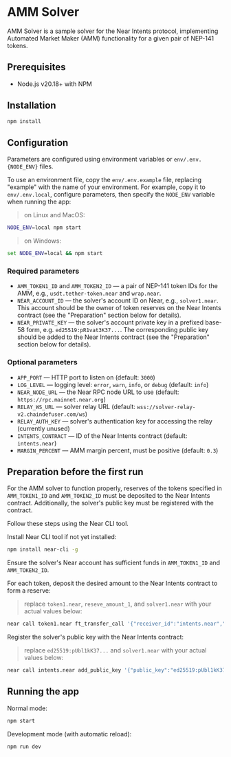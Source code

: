 
# AMM Solver

AMM Solver is a sample solver for the Near Intents protocol, implementing Automated Market Maker (AMM) functionality for a given pair of NEP-141 tokens.

## Prerequisites

* Node.js v20.18+ with NPM

## Installation

```bash
npm install
```

## Configuration

Parameters are configured using environment variables or `env/.env.{NODE_ENV}` files.

To use an environment file, copy the `env/.env.example` file, replacing "example" with the name of your environment. For example, copy it to `env/.env.local`, configure parameters, then specify the `NODE_ENV` variable when running the app:

> on Linux and MacOS:
```bash
NODE_ENV=local npm start
```
> on Windows:
```bat
set NODE_ENV=local && npm start
```

### Required parameters

* `AMM_TOKEN1_ID` and `AMM_TOKEN2_ID` — a pair of NEP-141 token IDs for the AMM, e.g., `usdt.tether-token.near` and `wrap.near`.
* `NEAR_ACCOUNT_ID` — the solver's account ID on Near, e.g., `solver1.near`. This account should be the owner of token reserves on the Near Intents contract (see the "Preparation" section below for details).
* `NEAR_PRIVATE_KEY` — the solver's account private key in a prefixed base-58 form, e.g. `ed25519:pR1vat3K37...`. The corresponding public key should be added to the Near Intents contract (see the "Preparation" section below for details).

### Optional parameters

* `APP_PORT` — HTTP port to listen on (default: `3000`)
* `LOG_LEVEL` — logging level: `error`, `warn`, `info`, or `debug` (default: `info`)
* `NEAR_NODE_URL` — the Near RPC node URL to use (default: `https://rpc.mainnet.near.org`)
* `RELAY_WS_URL` — solver relay URL (default: `wss://solver-relay-v2.chaindefuser.com/ws`)
* `RELAY_AUTH_KEY` — solver's authentication key for accessing the relay (currently unused)
* `INTENTS_CONTRACT` — ID of the Near Intents contract (default: `intents.near`)
* `MARGIN_PERCENT` — AMM margin percent, must be positive (default: `0.3`)

## Preparation before the first run

For the AMM solver to function properly, reserves of the tokens specified in `AMM_TOKEN1_ID` and `AMM_TOKEN2_ID` must be deposited to the Near Intents contract. Additionally, the solver's public key must be registered with the contract.

Follow these steps using the Near CLI tool.

Install Near CLI tool if not yet installed:
```bash
npm install near-cli -g
```

Ensure the solver's Near account has sufficient funds in `AMM_TOKEN1_ID` and `AMM_TOKEN2_ID`.

For each token, deposit the desired amount to the Near Intents contract to form a reserve:
> replace `token1.near`, `reseve_amount_1`, and `solver1.near` with your actual values below:
```bash
near call token1.near ft_transfer_call '{"receiver_id":"intents.near","amount":"reserve_amount_1","msg":""}' --accountId solver1.near --networkId mainnet --depositYocto 1 --gas 300000000000000
```

Register the solver's public key with the Near Intents contract:
> replace `ed25519:pUbl1kK37...` and `solver1.near` with your actual values below:
```bash
near call intents.near add_public_key '{"public_key":"ed25519:pUbl1kK37..."}' --accountId solver1.near --networkId mainnet --depositYocto 1
```

## Running the app

Normal mode:
```bash
npm start
```

Development mode (with automatic reload):
```bash
npm run dev
```

